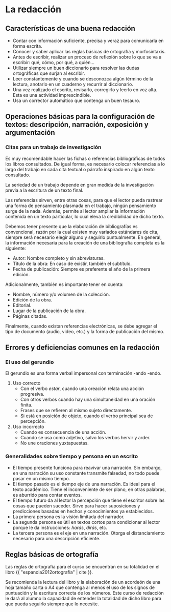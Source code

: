 # La redacción

## Características de una buena redacción

* Contar con información suficiente, precisa y veraz para comunicarla en forma escrita.
* Conocer y saber aplicar las reglas básicas de ortografía y morfosintaxis.
* Antes de escribir, realizar un proceso de reflexión  sobre lo que se va a escribir: qué, cómo,
  por qué, a quién...
* Utilizar  siempre un  buen diccionario  para  resolver las  dudas ortográficas  que surjan  al
  escribir.
* Leer  constantemente y  cuando se  desconozca  algún término  de  la lectura,  anotarlo en  un
  cuaderno y recurrir al diccionario.
* Una  vez realizado  el  escrito, revisarlo,  corregirlo  y leerlo  en voz  alta.  Esta es  una
  actividad imprescindible.
* Usa un corrector automático que contenga un buen tesauro.

## Operaciones básicas para la configuración de textos: descripción, narración, exposición y argumentación

### Citas para un trabajo de investigación

Es  muy  recomendable  hacer  las  fichas  o referencias  bibliográficas  de  todos  los  libros
consultados. De  igual forma, es necesario  colocar referencias a  lo largo del trabajo  en cada
cita textual o párrafo inspirado en algún texto consultado.

La seriedad de un trabajo depende en gran medida de la investigación previa a la escritura de un
texto final.

Las  referencias sirven,  entre otras  cosas, para  que el  lector pueda  rastrear una  forma de
pensamiento plasmada  en el  trabajo, ningún pensamiento  surge de la  nada. Además,  permite al
lector ampliar la información contenida en un texto particular, lo cual eleva la credibilidad de
dicho texto.

Debemos tener presente  que la elaboración de  bibliografías es convencional, razón  por la cual
existen  muy variados  estándares  de cita,  siempre  será necesario  elegir  alguno y  seguirlo
puntualmente. En general, la información necesaria para la creación de una bibliografía completa
es la siguiente:

* Autor: Nombre completo y sin abreviaturas.
* Título de la obra: En caso de existir, también el subtítulo.
* Fecha  de publicación: Siempre es preferente el año de la primera edición.

Adicionalmente, también es importante tener en cuenta:

* Nombre, número y/o volumen de la colección.
* Edición de la obra.
* Editorial.
* Lugar de la publicación de la obra.
* Páginas citadas.

Finalmente,  cuando existan  referencias  electrónicas, se  debe agregar  el  tipo de  documento
(audio, video, etc.) y la forma de publicación del mismo.

## Errores y deficiencias comunes en la redacción

### El uso del gerundio

El gerundio es una forma verbal impersonal con terminación -ando -endo.

1. Uso correcto
   * Con el verbo *estar*, cuando una oreación relata una acción progresiva.
   * Con otros verbos cuando hay una simultaneidad en una oración finita.
   * Frases que se refieren al mismo sujeto directamente.
   * Si está en posición de objeto, cuando el verbo principal sea de percepción.
2. Uso incorrecto
   * Cuando es consecuencia de una acción.
   * Cuando se usa como adjetivo, salvo los verbos hervir y arder.
   * No une oraciones yuxtapuestas.

### Generalidades sobre tiempo y persona en un escrito

* El tiempo presente funciona para reavivar una  narración. Sin embargo, en una narración su uso
  constante transmite falsedad, no todo puede pasar en un mismo tiempo.
* El tiempo pasado es  el tiempo eje de una narración. Es ideal  para el texto académico.  Tiene
  el inconveniente de ser plano, en otras palabras, es aburrido para contar eventos.
* El tiempo futuro da  al lector la percepción que tiene el escritor  sobre las cosas que pueden
  suceder. Sirve  para hacer suposiciones  y predicciones basadas  en hechos y  conocimientos ya
  establecidos.
* La primera persona es la visión limitada del narrador.
* La segunda  persona  es  útil en  textos  cortos  para condicionar  al  lector  porque le  da
  instrucciones: *harás*, *dirás*, etc.
* La tercera  persona es el eje en  una narración. Otorga el distanciamiento  necesario para una
  descripción eficiente.

## Reglas básicas de ortografía

Las  reglas  de  ortografía   para  el  curso  se  encuentran  en  su   totalidad  en  el  libro {{ "espanola2012ortografia" | cite }}.

Se recomienda la lectura del libro y la elaboración de un acordeón de una hoja tamaño carta o A4
que  contenga al  menos el  uso de  los  signos de  puntuación y  la escritura  correcta de  los
números. Este  curso de redacción  le dará al  alumno la capacidad  de entender la  totalidad de
dicho libro para que pueda seguirlo siempre que lo necesite.
